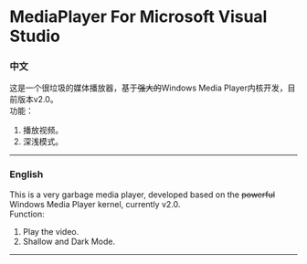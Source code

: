 # MediaPlayer For Microsoft Visual Studio
### 中文  
这是一个很垃圾的媒体播放器，基于~~强大的~~Windows Media Player内核开发，目前版本v2.0。  
功能：  
1. 播放视频。
2. 深浅模式。
---
### English
This is a very garbage media player, developed based on the ~~powerful~~ Windows Media Player kernel, currently v2.0.  
Function:  
1. Play the video.
2. Shallow and Dark Mode.
---
